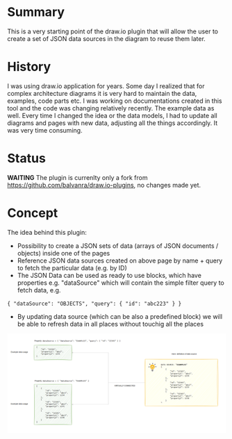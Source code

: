# Summary
This is a very starting point of the draw.io plugin that will allow the user to create a set of JSON data sources in the diagram to reuse them later.

# History
I was using draw.io application for years. Some day I realized that for complex architecture diagrams it is very hard to maintain the data, examples, code parts etc. I was working on documentations created in this tool and the code was changing relatively recently.
The example data as well. Every time I changed the idea or the data models, I had to update all diagrams and pages with new data, adjusting all the things accordingly. It was very time consuming.

# Status
**WAITING**
The plugin is currenlty only a fork from https://github.com/balvanra/draw.io-plugins, no changes made yet.

# Concept
The idea behind this plugin:
* Possibility to create a JSON sets of data (arrays of JSON documents / objects) inside one of the pages
* Reference JSON data sources created on above page by name + query to fetch the particular data (e.g. by ID)
* The JSON Data can be used as ready to use blocks, which have properties e.g. "dataSource" which will contain the simple filter query to fetch data,  e.g.
```
{ "dataSource": "OBJECTS", "query": { "id": "abc223" } }
```
* By updating data source (which can be also a predefined block) we will be able to refresh data in all places without touchig all the places

![Concept picture](docs/concept.png)
